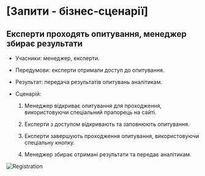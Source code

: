 # [Запити - бізнес-сценарії]

## Експерти проходять опитування, менеджер збирає результати

- Учасники: менеджер, експерти.

- Передумови: експерти отримали доступ до опитування.

- Результат: передача результатів опитувань аналітикам.

- Сценарій:

	1. Менеджер відкриває опитування для проходження, використовуючи спеціальний прапорець на сайті.
	
	2. Експерти з доступом відкривають та заповнюють опитування.
	
	3. Експерти завершують проходження опитування, використовуючи спеціальну кнопку.
		
	4. Менеджер збирає отримані результати та передає аналітикам.

![Registration](https://imgur.com/pUk2JKs.png)
